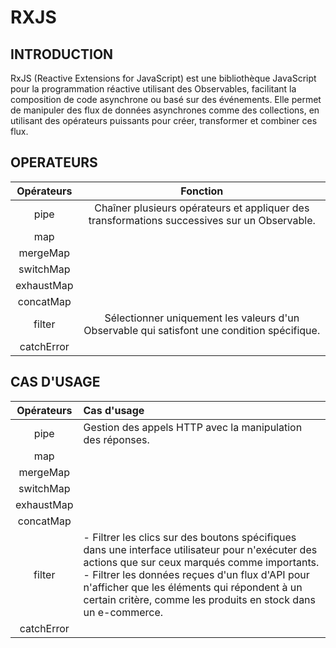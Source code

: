 # RXJS

## INTRODUCTION
RxJS (Reactive Extensions for JavaScript) est une bibliothèque JavaScript pour la programmation réactive utilisant des Observables, facilitant la composition de code asynchrone ou basé sur des événements. Elle permet de manipuler des flux de données asynchrones comme des collections, en utilisant des opérateurs puissants pour créer, transformer et combiner ces flux.

## OPERATEURS
| Opérateurs | Fonction |
| :---: | :---: |
| pipe | Chaîner plusieurs opérateurs et appliquer des transformations successives sur un Observable. |
| map |  |
| mergeMap |  |
| switchMap |  |
| exhaustMap |  |
| concatMap |  |
| filter | Sélectionner uniquement les valeurs d'un Observable qui satisfont une condition spécifique. |
| catchError |  |

## CAS D'USAGE
| Opérateurs | Cas d'usage |
| :---: | :--- |
| pipe | Gestion des appels HTTP avec la manipulation des réponses. |
| map |  |
| mergeMap |  |
| switchMap |  |
| exhaustMap |  |
| concatMap |  |
| filter | - Filtrer les clics sur des boutons spécifiques dans une interface utilisateur pour n'exécuter des actions que sur ceux marqués comme importants. <br> - Filtrer les données reçues d'un flux d'API pour n'afficher que les éléments qui répondent à un certain critère, comme les produits en stock dans un e-commerce. |
| catchError |  |
